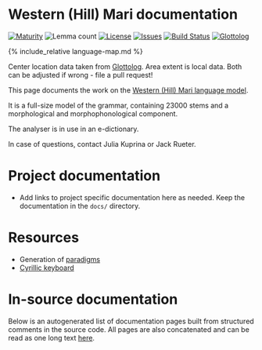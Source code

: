 # Western (Hill) Mari documentation

<div class="twocolumn map" markdown="1">

[![Maturity](https://img.shields.io/endpoint?url=https%3A%2F%2Fraw.githubusercontent.com%2Fgiellalt%2Flang-mrj%2Fgh-pages%2Fmaturity.json)](https://giellalt.github.io/MaturityClassification.html)
![Lemma count](https://img.shields.io/endpoint?url=https%3A%2F%2Fraw.githubusercontent.com%2Fgiellalt%2Flang-mrj%2Fgh-pages%2Flemmacount.json)
[![License](https://img.shields.io/github/license/giellalt/lang-mrj)](https://github.com/giellalt/lang-mrj/blob/main/LICENSE)
[![Issues](https://img.shields.io/github/issues/giellalt/lang-mrj)](https://github.com/giellalt/lang-mrj/issues)
[![Build Status](https://builds.giellalt.org/api/badge/lang-mrj?label=CI)](https://builds.giellalt.org/pipelines/lang-mrj/builds/latest)
[![Glottolog](https://img.shields.io/badge/Glottolog-green)](https://glottolog.org/resource/languoid/id/west2392)

{% include_relative language-map.md %}

Center location data taken from [Glottolog](https://glottolog.org/). Area extent is local data. Both can be adjusted if wrong - file a pull request!

</div>

This page documents the work on the [Western (Hill) Mari language model](http://github.com/giellalt/lang-mrj). 

It is a full-size
model of the grammar, containing 23000 stems and a 
morphological and morphophonological component.

The analyser is in use in an e-dictionary.

In case of questions, contact Julia Kuprina or Jack Rueter.

# Project documentation

* Add links to project specific documentation here as needed. Keep the documentation in the `docs/` directory.

# Resources

* Generation of [paradigms](http://giellatekno.uit.no/cgi/p-mrj.fi.html)
* [Cyrillic keyboard](https://gtsvn.uit.no/langtech/trunk/techdoc/keyboards/download/KyrilliskQWERTY.zip)

# In-source documentation

Below is an autogenerated list of documentation pages built from structured comments in the source code. All pages are also concatenated and can be read as one long text [here](mrj.md).
